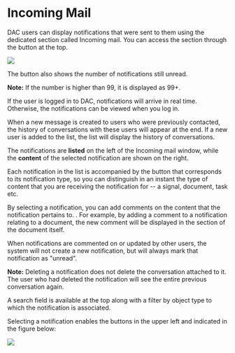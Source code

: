 # Incoming Mail

  
DAC users can display notifications that were sent to them using the dedicated section called Incoming mail. You can access the section through the button at the top.

![](https://dac-docs.s3-us-west-1.amazonaws.com/1.MatildaJakeJalapeno/IncomingMail/2.png)



The button also shows the number of notifications still unread.

**Note:**   If the number is higher than 99, it is displayed as 99+.

If the user is logged in to DAC, notifications will arrive in real time. Otherwise, the notifications can be viewed when you log in.

When a new message is created to users who were previously contacted, the history of conversations with these users will appear at the end. If a new user is added to the list, the list will display the history of conversations.

The notifications are **listed** on the left of the Incoming mail window, while the **content** of the selected notification are shown on the right.

Each notification in the list is accompanied by the button that corresponds to its notification type, so you can distinguish in an instant the type of content that you are receiving the notification for -- a signal, document, task etc.

By selecting a notification, you can add comments on the content that the notification pertains to. . For example, by adding a comment to a notification relating to a document, the new comment will be displayed in the section of the document itself.

  
When notifications are commented on or updated by other users, the system will not create a new notification, but will always mark that notification as "unread".

**Note:**    Deleting a notification does not delete the conversation attached to it. The user who had deleted the notification will see the entire previous conversation again.

A search field is available at the top along with a filter by object type to which the notification is associated.

Selecting a notification enables the buttons in the upper left and indicated in the figure below:

![](https://dac-docs.s3-us-west-1.amazonaws.com/1.MatildaJakeJalapeno/IncomingMail/1.png)

